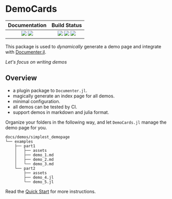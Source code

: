 # DemoCards

| **Documentation**                                                               | **Build Status**                                                                                |
|:-------------------------------------------------------------------------------:|:-----------------------------------------------------------------------------------------------:|
| [![][docs-stable-img]][docs-stable-url] [![][docs-dev-img]][docs-dev-url] | [![][travis-img]][travis-url] [![][appveyor-img]][appveyor-url] [![][codecov-img]][codecov-url] |

This package is used to *dynamically* generate a demo page and integrate with [Documenter.jl](https://github.com/JuliaDocs/Documenter.jl).

_Let's focus on writing demos_

## Overview

* a plugin package to `Documenter.jl`.
* magically generate an index page for all demos.
* minimal configuration.
* all demos can be tested by CI.
* support demos in markdown and julia format.

Organize your folders in the following way, and let `DemoCards.jl` manage the demo page for you.

```text
docs/demos/simplest_demopage
└── examples
    ├── part1
    │   ├── assets
    │   ├── demo_1.md
    │   ├── demo_2.md
    │   └── demo_3.md
    └── part2
        ├── assets
        ├── demo_4.jl
        └── demo_5.jl
```

Read the [Quick Start](https://johnnychen94.github.io/DemoCards.jl/dev/quickstart/) for more instructions.


[docs-dev-img]: https://img.shields.io/badge/docs-dev-blue.svg
[docs-dev-url]: https://johnnychen94.github.io/DemoCards.jl/dev

[docs-stable-img]: https://img.shields.io/badge/docs-stable-blue.svg
[docs-stable-url]: https://johnnychen94.github.io/DemoCards.jl/stable

[travis-img]: https://travis-ci.org/johnnychen94/DemoCards.jl.svg?branch=master
[travis-url]: https://travis-ci.org/johnnychen94/DemoCards.jl

[appveyor-img]: https://ci.appveyor.com/api/projects/status/github/johnnychen94/DemoCards.jl?svg=true
[appveyor-url]: https://ci.appveyor.com/project/johnnychen94/DemoCards-jl

[codecov-img]: https://codecov.io/gh/johnnychen94/DemoCards.jl/branch/master/graph/badge.svg
[codecov-url]: https://codecov.io/gh/johnnychen94/DemoCards.jl
